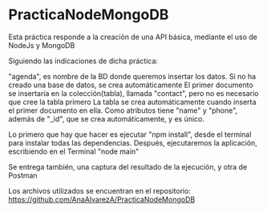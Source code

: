 # PracticaNodeMongoDB

Esta práctica responde a la creación de una API básica, mediante el uso de NodeJs y MongoDB

Siguiendo las indicaciones de dicha práctica:

"agenda", es nombre de la BD donde queremos insertar los datos. Si no ha creado una base de datos, se crea automáticamente
El primer documento se insertaría en la colección(tabla), llamada "contact", pero no es necesario que cree la tabla primero
La tabla se crea automáticamente cuando inserta el primer documento en ella. Como atributos tiene "name" y "phone", 
además de "_id", que se crea automáticamente, y es único.

Lo primero que hay que hacer es ejecutar "npm install", desde el terminal para instalar todas las dependencias.
Después, ejecutaremos la aplicación, escribiendo en el Terminal "node main"

Se entrega también, una captura del resultado de la ejecución, y otra de Postman

Los archivos utilizados se encuentran en el repositorio: https://github.com/AnaAlvarezA/PracticaNodeMongoDB
